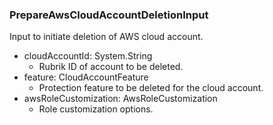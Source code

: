 ### PrepareAwsCloudAccountDeletionInput
Input to initiate deletion of AWS cloud account.

- cloudAccountId: System.String
  - Rubrik ID of account to be deleted.
- feature: CloudAccountFeature
  - Protection feature to be deleted for the cloud account.
- awsRoleCustomization: AwsRoleCustomization
  - Role customization options.
